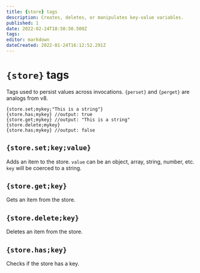 ```yaml
---
title: {store} tags
description: Creates, deletes, or manipulates key-value variables.
published: 1
date: 2022-02-24T18:50:50.500Z
tags:
editor: markdown
dateCreated: 2022-01-24T16:12:52.291Z
---
```


# `{store}` tags

Tags used to persist values across invocations. `{perset}` and `{perget}` are analogs from v8.

```
{store.set;mykey;"This is a string"}
{store.has;mykey} //output: true
{store.get;mykey} //output: "This is a string"
{store.delete;mykey}
{store.has;mykey} //output: false
```

## `{store.set;key;value}`

Adds an item to the store. `value` can be an object, array, string, number, etc. `key` will be coerced to a string.

## `{store.get;key}`

Gets an item from the store.

## `{store.delete;key}`

Deletes an item from the store.

## `{store.has;key}`

Checks if the store has a key.
